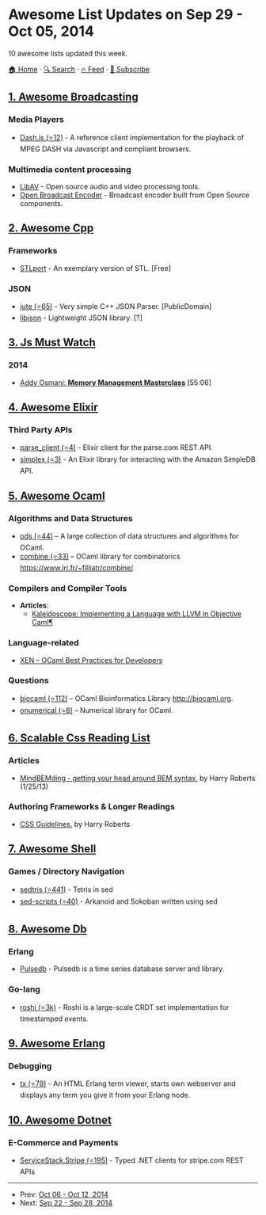 # Awesome List Updates on Sep 29 - Oct 05, 2014

10 awesome lists updated this week.

[🏠 Home](/README.md) · [🔍 Search](https://test.trackawesomelist.com/search/) · [🔥 Feed](https://test.trackawesomelist.com/week/rss.xml) · [📮 Subscribe](https://trackawesomelist.us17.list-manage.com/subscribe?u=d2f0117aa829c83a63ec63c2f&id=36a103854c)



## [1. Awesome Broadcasting](/content/ebu/awesome-broadcasting/week/README.md)

### Media Players

*   [Dash.js (⭐12)](https://github.com/ebu/dash.js) - A reference client implementation for the playback of MPEG DASH via Javascript and compliant browsers.

### Multimedia content processing

*   [LibAV](https://libav.org/) - Open source audio and video processing tools.
*   [Open Broadcast Encoder](https://github.com/ob-encoder) - Broadcast encoder built from Open Source components.

## [2. Awesome Cpp](/content/fffaraz/awesome-cpp/week/README.md)

### Frameworks

*   [STLport](http://www.stlport.org/) - An exemplary version of STL. \[Free]

### JSON

*   [jute (⭐65)](https://github.com/amir-s/jute) - Very simple C++ JSON Parser. \[PublicDomain]
*   [libjson](http://sourceforge.net/projects/libjson/) - Lightweight JSON library. \[?]

## [3. Js Must Watch](/content/bolshchikov/js-must-watch/week/README.md)

### 2014

*   [Addy Osmani: **Memory Management Masterclass**](https://www.youtube.com/watch?v=LaxbdIyBkL0) \[55:06]

## [4. Awesome Elixir](/content/h4cc/awesome-elixir/week/README.md)

### Third Party APIs

*   [parse\_client (⭐4)](https://github.com/elixircnx/parse_elixir_client) - Elixir client for the parse.com REST API.
*   [simplex (⭐3)](https://github.com/adamkittelson/simplex) - An Elixir library for interacting with the Amazon SimpleDB API.

## [5. Awesome Ocaml](/content/ocaml-community/awesome-ocaml/week/README.md)

### Algorithms and Data Structures

*   [ods (⭐44)](https://github.com/owainlewis/ods) – A large collection of data structures and algorithms for OCaml.
*   [combine (⭐33)](https://github.com/backtracking/combine) – OCaml library for combinatorics <https://www.lri.fr/~filliatr/combine/>.

### Compilers and Compiler Tools

*   **Articles**:
    *   [Kaleidoscope: Implementing a Language with LLVM in Objective Caml¶](http://llvm.org/docs/tutorial/OCamlLangImpl1.html)

### Language-related

*   [XEN – OCaml Best Practices for Developers](http://wiki.xen.org/wiki/OCaml_Best_Practices_for_Developers)

### Questions

*   [biocaml (⭐112)](https://github.com/biocaml/biocaml) – OCaml Bioinformatics Library <http://biocaml.org>.
*   [onumerical (⭐8)](https://github.com/cheshire/onumerical) – Numerical library for OCaml.

## [6. Scalable Css Reading List](/content/davidtheclark/scalable-css-reading-list/week/README.md)

### Articles

*   [MindBEMding - getting your head around BEM syntax](http://csswizardry.com/2013/01/mindbemding-getting-your-head-round-bem-syntax/), by Harry Roberts (1/25/13)

### Authoring Frameworks & Longer Readings

*   [CSS Guidelines](http://cssguidelin.es/), by Harry Roberts

## [7. Awesome Shell](/content/alebcay/awesome-shell/week/README.md)

### Games / Directory Navigation

*   [sedtris (⭐441)](https://github.com/uuner/sedtris) - Tetris in sed
*   [sed-scripts (⭐40)](https://github.com/aureliojargas/sed-scripts) - Arkanoid and Sokoban written using sed

## [8. Awesome Db](/content/numetriclabz/awesome-db/week/README.md)

### Erlang

*   [Pulsedb](http://pulsedb.io) - Pulsedb is a time series database server and library.

### Go-lang

*   [roshi (⭐3k)](https://github.com/soundcloud/roshi/) - Roshi is a large-scale CRDT set implementation for timestamped events.

## [9. Awesome Erlang](/content/drobakowski/awesome-erlang/week/README.md)

### Debugging

*   [tx (⭐79)](https://github.com/kvakvs/tx) - An HTML Erlang term viewer, starts own webserver and displays any term you give it from your Erlang node.

## [10. Awesome Dotnet](/content/quozd/awesome-dotnet/week/README.md)

### E-Commerce and Payments

*   [ServiceStack.Stripe (⭐195)](https://github.com/ServiceStack/Stripe) - Typed .NET clients for stripe.com REST APIs

---

- Prev: [Oct 06 - Oct 12, 2014](/content/2014/40/README.md)
- Next: [Sep 22 - Sep 28, 2014](/content/2014/38/README.md)